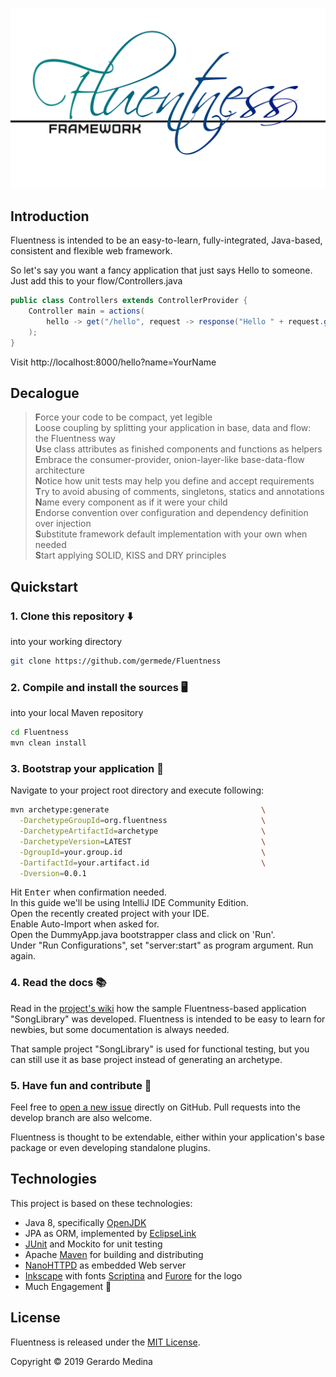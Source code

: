 ![Fluentness logo](core/art/logo.png?raw=true "Fluentness logo")

## Introduction
Fluentness is intended to be an easy-to-learn, fully-integrated, Java-based, consistent and flexible web framework. 

So let's say you want a fancy application that just says Hello to someone. Just add this to your flow/Controllers.java
```java
public class Controllers extends ControllerProvider {
    Controller main = actions(
        hello -> get("/hello", request -> response("Hello " + request.getGetParameter("name")))
    );
}
```
Visit http://localhost:8000/hello?name=YourName

## Decalogue

>**F**orce your code to be compact, yet legible  
>**L**oose coupling by splitting your application in base, data and flow: the Fluentness way  
>**U**se class attributes as finished components and functions as helpers  
>**E**mbrace the consumer-provider, onion-layer-like base-data-flow architecture  
>**N**otice how unit tests may help you define and accept requirements  
>**T**ry to avoid abusing of comments, singletons, statics and annotations  
>**N**ame every component as if it were your child  
>**E**ndorse convention over configuration and dependency definition over injection  
>**S**ubstitute framework default implementation with your own when needed  
>**S**tart applying SOLID, KISS and DRY principles

## Quickstart

### 1. Clone this repository :arrow_down:
into your working directory

```bash
git clone https://github.com/germede/Fluentness
```

### 2. Compile and install the sources :desktop_computer:
into your local Maven repository

```bash
cd Fluentness
mvn clean install
```

### 3. Bootstrap your application :rocket:

Navigate to your project root directory and execute following:
```bash
mvn archetype:generate                                  \
  -DarchetypeGroupId=org.fluentness                     \
  -DarchetypeArtifactId=archetype                       \
  -DarchetypeVersion=LATEST                             \
  -DgroupId=your.group.id                               \
  -DartifactId=your.artifact.id                         \
  -Dversion=0.0.1
```
Hit <kbd>Enter</kbd> when confirmation needed.  
In this guide we'll be using IntelliJ IDE Community Edition.  
Open the recently created project with your IDE.  
Enable Auto-Import when asked for.  
Open the DummyApp.java bootstrapper class and click on 'Run'.  
Under "Run Configurations", set "server:start" as program argument. Run again. 

### 4. Read the docs :books:

Read in the [project's wiki](https://github.com/germede/Fluentness/wiki) how the sample Fluentness-based application "SongLibrary" was developed. Fluentness is intended to be easy to learn 
for newbies, but some documentation is always needed.

That sample project "SongLibrary" is used for functional testing, but you can still use it as base project instead of generating an archetype.  

### 5. Have fun and contribute :busts_in_silhouette:
Feel free to [open a new issue](https://github.com/germede/Fluentness/issues/new) directly on GitHub. 
Pull requests into the develop branch are also welcome. 

Fluentness is thought to be extendable, either within your application's base package or even developing standalone plugins. 

## Technologies
This project is based on these technologies:
- Java 8, specifically [OpenJDK](https://openjdk.java.net/)
- JPA as ORM, implemented by [EclipseLink](https://www.eclipse.org/eclipselink/) 
- [JUnit](https://junit.org/junit4/) and Mockito for unit testing
- Apache [Maven](https://maven.apache.org/) for building and distributing
- [NanoHTTPD](https://github.com/NanoHttpd/nanohttpd) as embedded Web server
- [Inkscape](https://inkscape.org/) with fonts [Scriptina](https://www.fontsquirrel.com/fonts/scriptina) and [Furore](https://www.fontsquirrel.com/fonts/furore) for the logo
- Much Engagement :muscle:

## License
Fluentness is released under the [MIT License](https://github.com/germede/Fluentness/blob/master/LICENSE.md).

Copyright © 2019 Gerardo Medina

